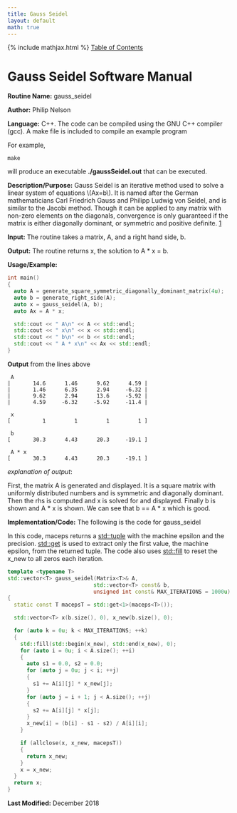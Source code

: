 ```yaml
---
title: Gauss Seidel
layout: default
math: true
---
```

{% include mathjax.html %}
<a href="https://philipnelson5.github.io/math4610/SoftwareManual"> Table of Contents </a>
# Gauss Seidel Software Manual

**Routine Name:** gauss_seidel

**Author:** Philip Nelson

**Language:** C++. The code can be compiled using the GNU C++ compiler (gcc). A make file is included to compile an example program

For example,

```
make
```

will produce an executable **./gaussSeidel.out** that can be executed.

**Description/Purpose:** Gauss Seidel is an iterative method used to solve a linear system of equations \\(Ax=b\\). It is named after the German mathematicians Carl Friedrich Gauss and Philipp Ludwig von Seidel, and is similar to the Jacobi method. Though it can be applied to any matrix with non-zero elements on the diagonals, convergence is only guaranteed if the matrix is either diagonally dominant, or symmetric and positive definite. [1](https://en.wikipedia.org/wiki/Gauss–Seidel_method)

**Input:** The routine takes a matrix, A, and a right hand side, b.

**Output:** The routine returns x, the solution to A * x = b.

**Usage/Example:**

``` cpp
int main()
{
  auto A = generate_square_symmetric_diagonally_dominant_matrix(4u);
  auto b = generate_right_side(A);
  auto x = gauss_seidel(A, b);
  auto Ax = A * x;

  std::cout << " A\n" << A << std::endl;
  std::cout << " x\n" << x << std::endl;
  std::cout << " b\n" << b << std::endl;
  std::cout << " A * x\n" << Ax << std::endl;
}
```

**Output** from the lines above
```
 A
|       14.6      1.46      9.62      4.59 |
|       1.46      6.35      2.94     -6.32 |
|       9.62      2.94      13.6     -5.92 |
|       4.59     -6.32     -5.92     -11.4 |

 x
[          1         1         1         1 ]

 b
[       30.3      4.43      20.3     -19.1 ]

 A * x
[       30.3      4.43      20.3     -19.1 ]
```

_explanation of output_:

First, the matrix A is generated and displayed. It is a square matrix with uniformly distributed numbers and is symmetric and diagonally dominant. Then the rhs is computed and x is solved for and displayed. Finally b is shown and A * x is shown. We can see that b == A * x which is good.

**Implementation/Code:** The following is the code for gauss_seidel

In this code, maceps returns a [std::tuple](https://en.cppreference.com/w/cpp/utility/tuple) with the machine epsilon and the precision. [std::get](https://en.cppreference.com/w/cpp/utility/tuple/get) is used to extract only the first value, the machine epsilon, from the returned tuple. The code also uses [std::fill](https://en.cppreference.com/w/cpp/algorithm/fill) to reset the x_new to all zeros each iteration.

``` cpp
template <typename T>
std::vector<T> gauss_seidel(Matrix<T>& A,
                           std::vector<T> const& b,
                           unsigned int const& MAX_ITERATIONS = 1000u)
{
  static const T macepsT = std::get<1>(maceps<T>());

  std::vector<T> x(b.size(), 0), x_new(b.size(), 0);

  for (auto k = 0u; k < MAX_ITERATIONS; ++k)
  {
    std::fill(std::begin(x_new), std::end(x_new), 0);
    for (auto i = 0u; i < A.size(); ++i)
    {
      auto s1 = 0.0, s2 = 0.0;
      for (auto j = 0u; j < i; ++j)
      {
        s1 += A[i][j] * x_new[j];
      }
      for (auto j = i + 1; j < A.size(); ++j)
      {
        s2 += A[i][j] * x[j];
      }
      x_new[i] = (b[i] - s1 - s2) / A[i][i];
    }

    if (allclose(x, x_new, macepsT))
    {
      return x_new;
    }
    x = x_new;
  }
  return x;
}
```

**Last Modified:** December 2018
